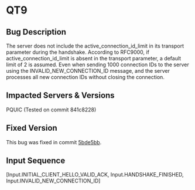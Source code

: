 # QT9

## Bug Description
The server does not include the active\_connection\_id\_limit in its transport parameter during the handshake. According to RFC9000, if active\_connection\_id\_limit is absent in the transport parameter, a default limit of 2 is assumed. Even when sending 1000 connection IDs to the server using the INVALID_NEW_CONNECTION_ID message, and the server processes all new connection IDs without closing the connection.

## Impacted Servers & Versions
PQUIC (Tested on commit 841c8228)

## Fixed Version
This bug was fixed in commit [5bde5bb](https://github.com/p-quic/pquic/commit/5bde5bb5534ae3fc233547b2db88f418fceff170).

## Input Sequence
[Input.INITIAL_CLIENT_HELLO_VALID_ACK, Input.HANDSHAKE_FINISHED, Input.INVALID_NEW_CONNECTION_ID]
